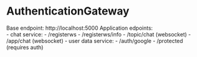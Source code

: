 # AuthenticationGateway
Base endpoint: http://localhost:5000
Application edpoints:   
    - chat service:
        - /registerws
        - /registerws/info
        - /topic/chat (websocket)
        - /app/chat (websocket)
    - user data service:
        - /auth/google
        - /protected (requires auth)